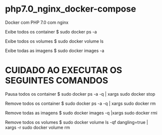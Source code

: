# php7.0_nginx_docker-compose
Docker com PHP 7.0 com nginx

Exibe todos os container
$ sudo docker ps -a

Exibe todos os volumes
$ sudo docker volume ls

Exibe todas as imagens
$ sudo docker images -a

# CUIDADO AO EXECUTAR OS SEGUINTES COMANDOS
Pausa todos os container
$ sudo docker ps -a -q  | xargs sudo docker stop

Remove todos os container
$ sudo docker ps -a -q  | xargs sudo docker rm

Remove todas as imagens
$ sudo docker images -q |xargs sudo docker rmi

Remove todos os volumes
$ sudo docker volume ls -qf dangling=true | xargs -r sudo docker volume rm

